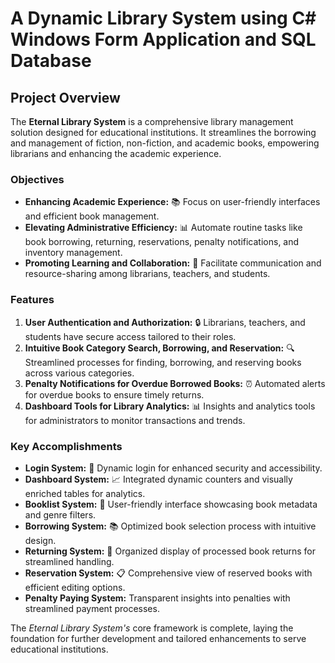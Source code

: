 # A Dynamic Library System using C# Windows Form Application and SQL Database

## Project Overview

The **Eternal Library System** is a comprehensive library management solution designed for educational institutions. It streamlines the borrowing and management of fiction, non-fiction, and academic books, empowering librarians and enhancing the academic experience.

### Objectives

- **Enhancing Academic Experience:** 📚 Focus on user-friendly interfaces and efficient book management.
- **Elevating Administrative Efficiency:** 📊 Automate routine tasks like book borrowing, returning, reservations, penalty notifications, and inventory management.
- **Promoting Learning and Collaboration:** 🤝 Facilitate communication and resource-sharing among librarians, teachers, and students.

### Features

1. **User Authentication and Authorization:** 🔒 Librarians, teachers, and students have secure access tailored to their roles.
2. **Intuitive Book Category Search, Borrowing, and Reservation:** 🔍 Streamlined processes for finding, borrowing, and reserving books across various categories.
3. **Penalty Notifications for Overdue Borrowed Books:** ⏰ Automated alerts for overdue books to ensure timely returns.
4. **Dashboard Tools for Library Analytics:** 📊 Insights and analytics tools for administrators to monitor transactions and trends.

### Key Accomplishments

- **Login System:** 🔐 Dynamic login for enhanced security and accessibility.
- **Dashboard System:** 📈 Integrated dynamic counters and visually enriched tables for analytics.
- **Booklist System:** 📖 User-friendly interface showcasing book metadata and genre filters.
- **Borrowing System:** 📚 Optimized book selection process with intuitive design.
- **Returning System:** 🔄 Organized display of processed book returns for streamlined handling.
- **Reservation System:** 📋 Comprehensive view of reserved books with efficient editing options.
- **Penalty Paying System:** Transparent insights into penalties with streamlined payment processes.

The *Eternal Library System's* core framework is complete, laying the foundation for further development and tailored enhancements to serve educational institutions.


